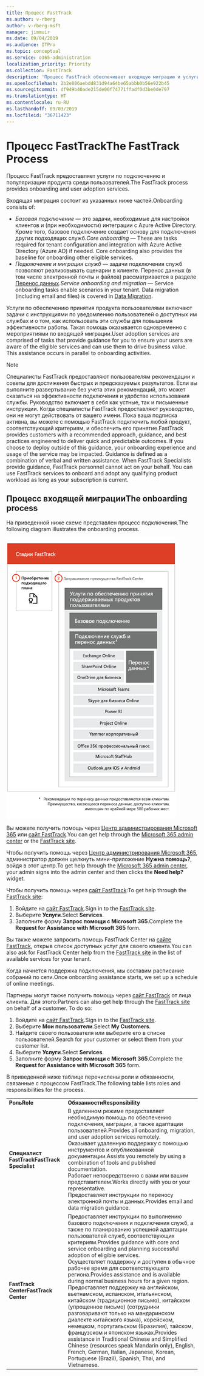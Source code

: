 ```yaml
---
title: Процесс FastTrack
ms.author: v-rberg
author: v-rberg-msft
manager: jimmuir
ms.date: 09/04/2019
ms.audience: ITPro
ms.topic: conceptual
ms.service: o365-administration
localization_priority: Priority
ms.collection: FastTrack
description: 'Процесс FastTrack обеспечивает входящую миграцию и услуги по популяризации продукта среди пользователей. '
ms.openlocfilehash: 2b2e806aebdd831d94a64be65abbb0b56e922b45
ms.sourcegitcommit: df949b40ade215de00f74771ffadf0d3be0de797
ms.translationtype: HT
ms.contentlocale: ru-RU
ms.lasthandoff: 09/03/2019
ms.locfileid: "36711423"
---
```

# <a name="the-fasttrack-process"></a><span data-ttu-id="029e3-103">Процесс FastTrack</span><span class="sxs-lookup"><span data-stu-id="029e3-103">The FastTrack Process</span></span>

<span data-ttu-id="029e3-104">Процесс FastTrack предоставляет услуги по подключению и популяризации продукта среди пользователей.</span><span class="sxs-lookup"><span data-stu-id="029e3-104">The FastTrack process provides onboarding and user adoption services.</span></span> 
  
<span data-ttu-id="029e3-105">Входящая миграция состоит из указанных ниже частей.</span><span class="sxs-lookup"><span data-stu-id="029e3-105">Onboarding consists of:</span></span>
  
- <span data-ttu-id="029e3-p101">*Базовая подключение* — это задачи, необходимые для настройки клиентов и (при необходимости) интеграции с Azure Active Directory. Кроме того, базовое подключение создает основу для подключения других подходящих служб.</span><span class="sxs-lookup"><span data-stu-id="029e3-p101">*Core onboarding* — These are tasks required for tenant configuration and integration with Azure Active Directory (Azure AD) if needed. Core onboarding also provides the baseline for onboarding other eligible services.</span></span> 
- <span data-ttu-id="029e3-p102">*Подключение и миграция служб* — задачи подключения служб позволяют реализовывать сценарии в клиенте. Перенос данных (в том числе электронной почты и файлов) рассматривается в разделе [Перенос данных](O365-data-migration.md).</span><span class="sxs-lookup"><span data-stu-id="029e3-p102">*Service onboarding and migration* — Service onboarding tasks enable scenarios in your tenant. Data migration (including email and files) is covered in [Data Migration](O365-data-migration.md).</span></span> 
    
<span data-ttu-id="029e3-p103">Услуги по обеспечению принятия продукта пользователями включают задачи с инструкциями по уведомлению пользователей о доступных им службах и о том, как использовать эти службы для повышения эффективности работы. Такая помощь оказывается одновременно с мероприятиями по входящей миграции.</span><span class="sxs-lookup"><span data-stu-id="029e3-p103">User adoption services are comprised of tasks that provide guidance for you to ensure your users are aware of the eligible services and can use them to drive business value. This assistance occurs in parallel to onboarding activities.</span></span>
  
> [!NOTE]
> <span data-ttu-id="029e3-p104">Специалисты FastTrack предоставляют пользователям рекомендации и советы для достижения быстрых и предсказуемых результатов. Если вы выполните развертывание без учета этих рекомендаций, это может сказаться на эффективности подключения и удобстве использования службы. Руководство включает в себя как устные, так и письменные инструкции. Когда специалисты FastTrack предоставляют руководство, они не могут действовать от вашего имени. Пока ваша подписка активна, вы можете с помощью FastTrack подключить любой продукт, соответствующий критериям, и обеспечить его принятие.</span><span class="sxs-lookup"><span data-stu-id="029e3-p104">FastTrack provides customers with a recommended approach, guidance, and best practices engineered to deliver quick and predictable outcomes. If you choose to deploy outside of this guidance, your onboarding experience and usage of the service may be impacted. Guidance is defined as a combination of verbal and written assistance. When FastTrack Specialists provide guidance, FastTrack personnel cannot act on your behalf. You can use FastTrack services to onboard and adopt any qualifying product workload as long as your subscription is current.</span></span> 
  
## <a name="the-onboarding-process"></a><span data-ttu-id="029e3-117">Процесс входящей миграции</span><span class="sxs-lookup"><span data-stu-id="029e3-117">The onboarding process</span></span>

<span data-ttu-id="029e3-118">На приведенной ниже схеме представлен процесс подключения.</span><span class="sxs-lookup"><span data-stu-id="029e3-118">The following diagram illustrates the onboarding process.</span></span>
  
![График использования преимущества подключения](media/O365-Onboarding-Timeline.png)
  
<span data-ttu-id="029e3-120">Вы можете получить помощь через [Центр администрирования Microsoft 365](https://go.microsoft.com/fwlink/?linkid=2032704) или [сайт FastTrack](https://go.microsoft.com/fwlink/?linkid=780698).</span><span class="sxs-lookup"><span data-stu-id="029e3-120">You can get help through the [Microsoft 365 admin center](https://go.microsoft.com/fwlink/?linkid=2032704) or the [FastTrack site](https://go.microsoft.com/fwlink/?linkid=780698).</span></span> 

<span data-ttu-id="029e3-121">Чтобы получить помощь через [Центр администрирования Microsoft 365](https://go.microsoft.com/fwlink/?linkid=2032704), администратор должен щелкнуть мини-приложение **Нужна помощь?**, войдя в этот центр.</span><span class="sxs-lookup"><span data-stu-id="029e3-121">To get help through the [Microsoft 365 admin center](https://go.microsoft.com/fwlink/?linkid=2032704), your admin signs into the admin center and then clicks the **Need help?** widget.</span></span> 

<span data-ttu-id="029e3-122">Чтобы получить помощь через [сайт FastTrack](https://go.microsoft.com/fwlink/?linkid=780698):</span><span class="sxs-lookup"><span data-stu-id="029e3-122">To get help through the [FastTrack site](https://go.microsoft.com/fwlink/?linkid=780698):</span></span> 
1.  <span data-ttu-id="029e3-123">Войдите на [сайт FastTrack](https://go.microsoft.com/fwlink/?linkid=780698).</span><span class="sxs-lookup"><span data-stu-id="029e3-123">Sign in to the [FastTrack site](https://go.microsoft.com/fwlink/?linkid=780698).</span></span> 
2.  <span data-ttu-id="029e3-124">Выберите **Услуги**.</span><span class="sxs-lookup"><span data-stu-id="029e3-124">Select **Services**.</span></span>
3.  <span data-ttu-id="029e3-125">Заполните форму **Запрос помощи с Microsoft 365**.</span><span class="sxs-lookup"><span data-stu-id="029e3-125">Complete the **Request for Assistance with Microsoft 365** form.</span></span> 
  
 <span data-ttu-id="029e3-126">Вы также можете запросить помощь FastTrack Center на [сайте FastTrack](https://go.microsoft.com/fwlink/?linkid=780698), открыв список доступных услуг для своего клиента.</span><span class="sxs-lookup"><span data-stu-id="029e3-126">You can also ask for FastTrack Center help from the [FastTrack site](https://go.microsoft.com/fwlink/?linkid=780698) in the list of available services for your tenant.</span></span> 
    
 <span data-ttu-id="029e3-127">Когда начнется поддержка подключения, мы составим расписание собраний по сети.</span><span class="sxs-lookup"><span data-stu-id="029e3-127">Once onboarding assistance starts, we set up a schedule of online meetings.</span></span>
    
<span data-ttu-id="029e3-p105">Партнеры могут также получить помощь через [сайт FastTrack](https://go.microsoft.com/fwlink/?linkid=780698) от лица клиента. Для этого:</span><span class="sxs-lookup"><span data-stu-id="029e3-p105">Partners can also get help through the [FastTrack site](https://go.microsoft.com/fwlink/?linkid=780698) on behalf of a customer. To do so:</span></span>
1.  <span data-ttu-id="029e3-130">Войдите на [сайт FastTrack](https://go.microsoft.com/fwlink/?linkid=780698).</span><span class="sxs-lookup"><span data-stu-id="029e3-130">Sign in to the [FastTrack site](https://go.microsoft.com/fwlink/?linkid=780698).</span></span> 
2.  <span data-ttu-id="029e3-131">Выберите **Мои пользователи**.</span><span class="sxs-lookup"><span data-stu-id="029e3-131">Select **My Customers**.</span></span>
3.  <span data-ttu-id="029e3-132">Найдите своего пользователя или выберите его в списке пользователей.</span><span class="sxs-lookup"><span data-stu-id="029e3-132">Search for your customer or select them from your customer list.</span></span>
4.  <span data-ttu-id="029e3-133">Выберите **Услуги**.</span><span class="sxs-lookup"><span data-stu-id="029e3-133">Select **Services**.</span></span>
5.  <span data-ttu-id="029e3-134">Заполните форму **Запрос помощи с Microsoft 365**.</span><span class="sxs-lookup"><span data-stu-id="029e3-134">Complete the **Request for Assistance with Microsoft 365** form.</span></span> 

<span data-ttu-id="029e3-135">В приведенной ниже таблице перечислены роли и обязанности, связанные с процессом FastTrack.</span><span class="sxs-lookup"><span data-stu-id="029e3-135">The following table lists roles and responsibilities for the process.</span></span>
    
|||
|:-----|:-----|
|<span data-ttu-id="029e3-136">**Роль**</span><span class="sxs-lookup"><span data-stu-id="029e3-136">**Role**</span></span> <br/> |<span data-ttu-id="029e3-137">**Обязанности**</span><span class="sxs-lookup"><span data-stu-id="029e3-137">**Responsibility**</span></span> <br/> |
|<span data-ttu-id="029e3-138">**Специалист FastTrack**</span><span class="sxs-lookup"><span data-stu-id="029e3-138">**FastTrack Specialist**</span></span> <br/> |<span data-ttu-id="029e3-139">В удаленном режиме предоставляет необходимую помощь по обеспечению подключения, миграции, а также адаптации пользователей.</span><span class="sxs-lookup"><span data-stu-id="029e3-139">Provides all onboarding, migration, and user adoption services remotely.</span></span>  <br/> <span data-ttu-id="029e3-140">Оказывает удаленную поддержку с помощью инструментов и опубликованной документации.</span><span class="sxs-lookup"><span data-stu-id="029e3-140">Assists you remotely by using a combination of tools and published documentation.</span></span> <br/> <span data-ttu-id="029e3-141">Работает непосредственно с вами или вашим представителем.</span><span class="sxs-lookup"><span data-stu-id="029e3-141">Works directly with you or your representative.</span></span> <br/> <span data-ttu-id="029e3-142">Предоставляет инструкции по переносу электронной почты и данных.</span><span class="sxs-lookup"><span data-stu-id="029e3-142">Provides email and data migration guidance.</span></span>|
|<span data-ttu-id="029e3-143">**FastTrack Center**</span><span class="sxs-lookup"><span data-stu-id="029e3-143">**FastTrack Center**</span></span>  <br/> |<span data-ttu-id="029e3-144">Предоставляет инструкции по выполнению базового подключения и подключения служб, а также по планированию успешной адаптации пользователей служб, соответствующих критериям.</span><span class="sxs-lookup"><span data-stu-id="029e3-144">Provides guidance with core and service onboarding and planning successful adoption of eligible services.</span></span>  <br/> <span data-ttu-id="029e3-145">Осуществляет поддержку и доступен в обычное рабочее время для соответствующего региона.</span><span class="sxs-lookup"><span data-stu-id="029e3-145">Provides assistance and is available during normal business hours for a given region.</span></span> <br/> <span data-ttu-id="029e3-146">Предоставляет поддержку на английском, вьетнамском, испанском, итальянском, китайском (традиционное письмо), китайском (упрощенное письмо) (сотрудники разговаривают только на мандаринском диалекте китайского языка), корейском, немецком, португальском (Бразилия), тайском, французском и японском языках.</span><span class="sxs-lookup"><span data-stu-id="029e3-146">Provides assistance in Traditional Chinese and Simplified Chinese (resources speak Mandarin only), English, French, German, Italian, Japanese, Korean, Portuguese (Brazil), Spanish, Thai, and Vietnamese.</span></span>|


  

